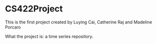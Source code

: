 # CS422Project

This is the first project created by Luying Cai, Catherine Raj and Madeline Porcaro

What the project is: a time series repository. 
